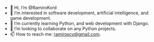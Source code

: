 - 👋 Hi, I’m @RamiroKord
- 👀 I’m interested in software development, artificial intelligence, and game development.
- 🌱 I’m currently learning Python, and web development with Django.
- 💞️ I’m looking to collaborate on any Python projects.
- 📫 How to reach me: ramiroxcv@gmail.com.

<!---
RamiroKord/RamiroKord is a ✨ special ✨ repository because its `README.md` (this file) appears on your GitHub profile.
You can click the Preview link to take a look at your changes.
--->
